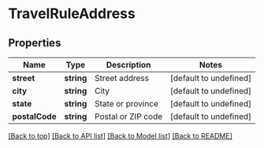# TravelRuleAddress

## Properties

|Name | Type | Description | Notes|
|------------ | ------------- | ------------- | -------------|
|**street** | **string** | Street address | [default to undefined]|
|**city** | **string** | City | [default to undefined]|
|**state** | **string** | State or province | [default to undefined]|
|**postalCode** | **string** | Postal or ZIP code | [default to undefined]|




[[Back to top]](#) [[Back to API list]](../../README.md#documentation-for-api-endpoints) [[Back to Model list]](../../README.md#documentation-for-models) [[Back to README]](../../README.md)

